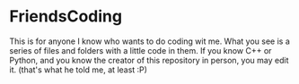 # FriendsCoding
This is for anyone I know who wants to do coding wit me.
What you see is a series of files and folders with a little code in them. If you know C++ or Python, and you know the creator of this repository in person, you may edit it. 
(that's what he told me, at least :P)
